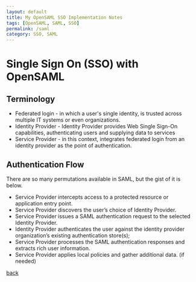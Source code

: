 ```yaml
---
layout: default
title: My OpenSAML SSO Implementation Notes
tags: [OpenSAML, SAML, SSO]
permalink: /saml
category: SSO, SAML
---
```


# Single Sign On (SSO) with OpenSAML

## Terminology

<ul>
    <li>Federated login - in which a user's single identity, is trusted across multiple IT systems or even organizations.</li>
    <li>Identity Provider -  Identity Provider provides Web Single Sign-On capabilities, authenticating users and supplying data to services</li>
    <li>Service Provider - in this context, integrates federated login from an identity provider as the point of authentication.</li>
</ul>

## Authentication Flow

There are so many permutations available in SAML, but the gist of it is below.

<ul>
    <li>Service Provider intercepts access to a protected resource or application entry point.</li>
    <li>Service Provider discovers the user’s choice of Identity Provider.</li>
    <li>Service Provider issues a SAML authentication request to the selected Identity Provider.</li>
    <li>Identity Provider authenticates the user against the identity provider organization’s existing authentication store(s);</li>
    <li>Service Provider processes the SAML authentication responses and extracts rich user information.</li>
    <li>Service Provider applies local policies and gather additional data. (if needed)</li>
</ul>

[back](./)